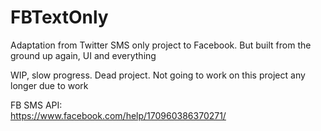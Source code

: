 # FBTextOnly
Adaptation from Twitter SMS only project to Facebook. But built from the ground up again, UI and everything

WIP, slow progress. Dead project. Not going to work on this project any longer due to work 

FB SMS API:
<br/>
https://www.facebook.com/help/170960386370271/
